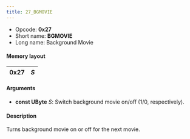 ```yaml
---
title: 27_BGMOVIE
---
```


- Opcode: **0x27**
- Short name: **BGMOVIE**
- Long name: Background Movie

#### Memory layout

| 0x27 | *S* |
|------|-----|

#### Arguments

- **const UByte** *S*: Switch background movie on/off (1/0, respectively).

#### Description

Turns background movie on or off for the next movie.
